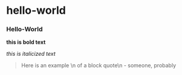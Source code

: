 # hello-world
### Hello-World

**this is bold text** 

*this is italicized text*

> Here is an example \n
> of a block quote\n
>     - someone, probably






